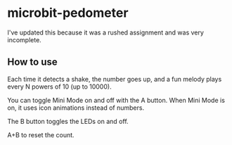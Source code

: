 # microbit-pedometer
I've updated this because it was a rushed assignment and was very incomplete.

## How to use

Each time it detects a shake, the number goes up, and a fun melody plays every N powers of 10 (up to 10000).

You can toggle Mini Mode on and off with the A button.
When Mini Mode is on, it uses icon animations instead of numbers.

The B button toggles the LEDs on and off.

A+B to reset the count.
